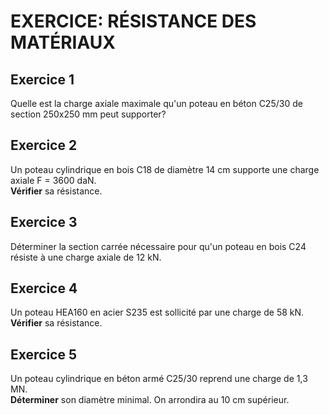# EXERCICE: RÉSISTANCE DES MATÉRIAUX

## Exercice 1

Quelle est la charge axiale maximale qu'un poteau en béton C25/30 de section 250x250 mm peut supporter?

## Exercice 2

Un poteau cylindrique en bois C18 de diamètre 14 cm supporte une charge axiale F = 3600 daN.   
**Vérifier** sa résistance.

## Exercice 3

Déterminer la section carrée nécessaire pour qu'un poteau en bois C24 résiste à une charge axiale de 12 kN.

## Exercice 4

Un poteau HEA160 en acier S235 est sollicité par une charge de 58 kN.  
**Vérifier** sa résistance.

## Exercice 5

Un poteau cylindrique en béton armé C25/30 reprend une charge de 1,3 MN.   
**Déterminer** son diamètre minimal. On arrondira au 10 cm supérieur.

